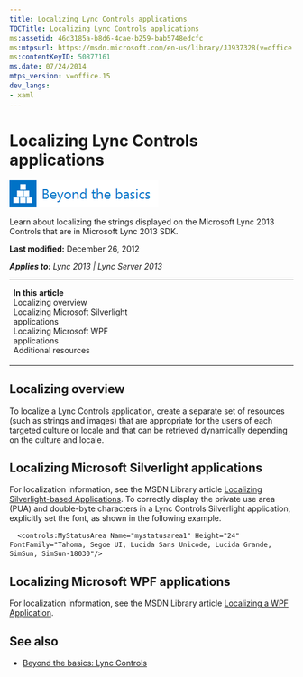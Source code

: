 ```yaml
---
title: Localizing Lync Controls applications
TOCTitle: Localizing Lync Controls applications
ms:assetid: 46d3185a-b8d6-4cae-b259-bab5748edcfc
ms:mtpsurl: https://msdn.microsoft.com/en-us/library/JJ937328(v=office.15)
ms:contentKeyID: 50877161
ms.date: 07/24/2014
mtps_version: v=office.15
dev_langs:
- xaml
---
```


# Localizing Lync Controls applications

![Beyond the basics topic](images/JJ937254.mod_icon_beyondbasics_long(Office.15).png "Beyond the basics topic")

Learn about localizing the strings displayed on the Microsoft Lync 2013 Controls that are in Microsoft Lync 2013 SDK.

**Last modified:** December 26, 2012

***Applies to:** Lync 2013 | Lync Server 2013*

<table>
<colgroup>
<col style="width: 50%" />
<col style="width: 50%" />
</colgroup>
<tbody>
<tr class="odd">
<td><p><strong>In this article</strong><br />
Localizing overview<br />
Localizing Microsoft Silverlight applications<br />
Localizing Microsoft WPF applications<br />
Additional resources</p></td>
<td><p></p></td>
</tr>
</tbody>
</table>

## Localizing overview

To localize a Lync Controls application, create a separate set of resources (such as strings and images) that are appropriate for the users of each targeted culture or locale and that can be retrieved dynamically depending on the culture and locale.

## Localizing Microsoft Silverlight applications

For localization information, see the MSDN Library article [Localizing Silverlight-based Applications](http://go.microsoft.com/fwlink/?linkid=204377%26clcid=0x409). To correctly display the private use area (PUA) and double-byte characters in a Lync Controls Silverlight application, explicitly set the font, as shown in the following example.

``` xaml
  <controls:MyStatusArea Name="mystatusarea1" Height="24" FontFamily="Tahoma, Segoe UI, Lucida Sans Unicode, Lucida Grande, SimSun, SimSun-18030"/>
```

## Localizing Microsoft WPF applications

For localization information, see the MSDN Library article [Localizing a WPF Application](http://go.microsoft.com/fwlink/?linkid=204378%26clcid=0x409).

## See also

  - [Beyond the basics: Lync Controls](beyond-the-basics-lync-controls.md)

